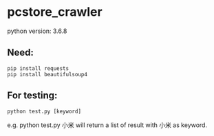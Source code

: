 # pcstore_crawler

python version: 3.6.8

## Need:
    pip install requests
    pip install beautifulsoup4

## For testing:
    python test.py [keyword]
e.g. 
    python test.py 小米 
will return a list of result with 小米 as keyword.
